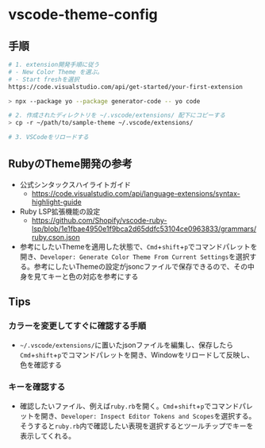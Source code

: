 # vscode-theme-config

## 手順
```bash
# 1. extension開発手順に従う
# - New Color Theme を選ぶ。
# - Start freshを選択
https://code.visualstudio.com/api/get-started/your-first-extension

> npx --package yo --package generator-code -- yo code

# 2. 作成されたディレクトリを ~/.vscode/extensions/ 配下にコピーする
> cp -r ~/path/to/sample-theme ~/.vscode/extensions/

# 3. VSCodeをリロードする
```

## RubyのTheme開発の参考

- 公式シンタックスハイライトガイド
  - https://code.visualstudio.com/api/language-extensions/syntax-highlight-guide
- Ruby LSP拡張機能の設定
  - https://github.com/Shopify/vscode-ruby-lsp/blob/1e1fbae4950e1f9bca2d65ddfc53104ce0963833/grammars/ruby.cson.json
- 参考にしたいThemeを適用した状態で、`Cmd`+`shift`+`p`でコマンドパレットを開き、`Developer: Generate Color Theme From Current Settings`を選択する。参考にしたいThemeの設定がjsoncファイルで保存できるので、その中身を見てキーと色の対応を参考にする

## Tips

### カラーを変更してすぐに確認する手順

- `~/.vscode/extensions/`に置いたjsonファイルを編集し、保存したら`Cmd`+`shift`+`p`でコマンドパレットを開き、Windowをリロードして反映し、色を確認する

### キーを確認する

- 確認したいファイル、例えば`ruby.rb`を開く。`Cmd`+`shift`+`p`でコマンドパレットを開き、`Developer: Inspect Editor Tokens and Scopes`を選択する。そうすると`ruby.rb`内で確認したい表現を選択するとツールチップでキーを表示してくれる。